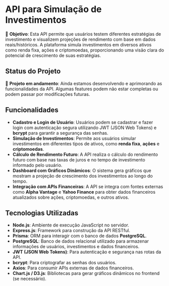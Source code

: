 # API para Simulação de Investimentos

🚀 **Objetivo**: Esta API permite que usuários testem diferentes estratégias de investimento e visualizem projeções de rendimento com base em dados reais/históricos. A plataforma simula investimentos em diversos ativos como renda fixa, ações e criptomoedas, proporcionando uma visão clara do potencial de crescimento de suas estratégias.

## Status do Projeto

🚧 **Projeto em andamento**: Ainda estamos desenvolvendo e aprimorando as funcionalidades da API. Algumas features podem não estar completas ou podem passar por modificações futuras.
## Funcionalidades

- **Cadastro e Login de Usuário**: Usuários podem se cadastrar e fazer login com autenticação segura utilizando JWT (JSON Web Tokens) e **bcrypt** para garantir a segurança das senhas.
- **Simulação de Investimentos**: Permite aos usuários simular investimentos em diferentes tipos de ativos, como **renda fixa**, **ações** e **criptomoedas**.
- **Cálculo de Rendimento Futuro**: A API realiza o cálculo do rendimento futuro com base nas taxas de juros e no tempo de investimento informado pelo usuário.
- **Dashboard com Gráficos Dinâmicos**: O sistema gera gráficos que mostram a projeção de crescimento dos investimentos ao longo do tempo.
- **Integração com APIs Financeiras**: A API se integra com fontes externas como **Alpha Vantage** e **Yahoo Finance** para obter dados financeiros atualizados sobre ações, criptomoedas, e outros ativos.

## Tecnologias Utilizadas

- **Node.js**: Ambiente de execução JavaScript no servidor.
- **Express.js**: Framework para construção da API RESTful.
- **Prisma**: ORM para interagir com o banco de dados **PostgreSQL**.
- **PostgreSQL**: Banco de dados relacional utilizado para armazenar informações de usuários, investimentos e dados financeiros.
- **JWT (JSON Web Tokens)**: Para autenticação e segurança nas rotas da API.
- **bcrypt**: Para criptografar as senhas dos usuários.
- **Axios**: Para consumir APIs externas de dados financeiros.
- **Chart.js / D3.js**: Bibliotecas para gerar gráficos dinâmicos no frontend (se necessário).
  
